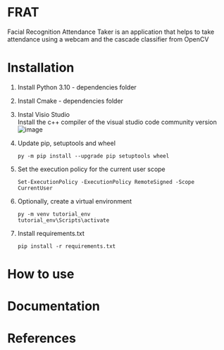 # FRAT
Facial Recognition Attendance Taker is an application that helps to take attendance using a webcam and the cascade classifier from OpenCV


# Installation
1. Install Python 3.10 - dependencies folder
1. Install Cmake - dependencies folder 
1. Instal Visio Studio <br>
Install the c++ compiler of the visual studio code community version
![image](https://user-images.githubusercontent.com/41113285/209984918-77f3893b-38fe-4430-b070-71ddfa9f78ac.png)
1.  Update pip, setuptools and wheel <br>
    ```
    py -m pip install --upgrade pip setuptools wheel
    ```
    

1. Set the execution policy for the current user scope <br>
    ```
    Set-ExecutionPolicy -ExecutionPolicy RemoteSigned -Scope CurrentUser
    ```

1. Optionally, create a virtual environment <br>
    ```
    py -m venv tutorial_env
    tutorial_env\Scripts\activate
    ```
1. Install requirements.txt <br>
    ```
    pip install -r requirements.txt
    ```

# How to use

# Documentation

# References
